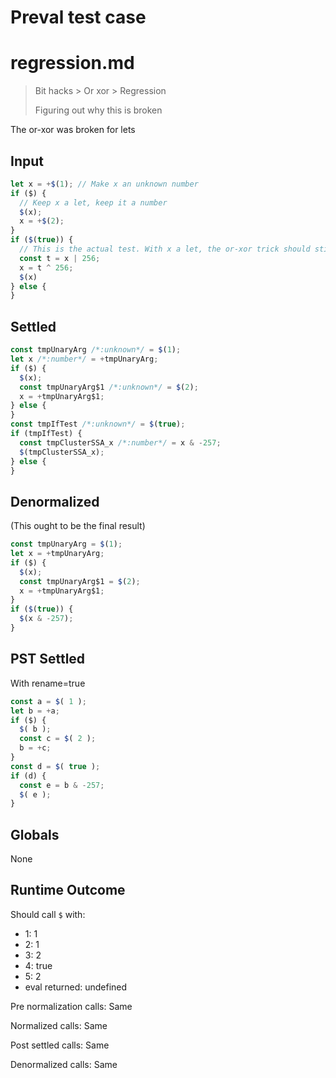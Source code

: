 # Preval test case

# regression.md

> Bit hacks > Or xor > Regression
>
> Figuring out why this is broken

The or-xor was broken for lets

## Input

`````js filename=intro
let x = +$(1); // Make x an unknown number
if ($) {
  // Keep x a let, keep it a number
  $(x);
  x = +$(2);
}
if ($(true)) {
  // This is the actual test. With x a let, the or-xor trick should still apply and this should be an AND
  const t = x | 256;
  x = t ^ 256;
  $(x)
} else {
}
`````


## Settled


`````js filename=intro
const tmpUnaryArg /*:unknown*/ = $(1);
let x /*:number*/ = +tmpUnaryArg;
if ($) {
  $(x);
  const tmpUnaryArg$1 /*:unknown*/ = $(2);
  x = +tmpUnaryArg$1;
} else {
}
const tmpIfTest /*:unknown*/ = $(true);
if (tmpIfTest) {
  const tmpClusterSSA_x /*:number*/ = x & -257;
  $(tmpClusterSSA_x);
} else {
}
`````


## Denormalized
(This ought to be the final result)

`````js filename=intro
const tmpUnaryArg = $(1);
let x = +tmpUnaryArg;
if ($) {
  $(x);
  const tmpUnaryArg$1 = $(2);
  x = +tmpUnaryArg$1;
}
if ($(true)) {
  $(x & -257);
}
`````


## PST Settled
With rename=true

`````js filename=intro
const a = $( 1 );
let b = +a;
if ($) {
  $( b );
  const c = $( 2 );
  b = +c;
}
const d = $( true );
if (d) {
  const e = b & -257;
  $( e );
}
`````


## Globals


None


## Runtime Outcome


Should call `$` with:
 - 1: 1
 - 2: 1
 - 3: 2
 - 4: true
 - 5: 2
 - eval returned: undefined

Pre normalization calls: Same

Normalized calls: Same

Post settled calls: Same

Denormalized calls: Same
